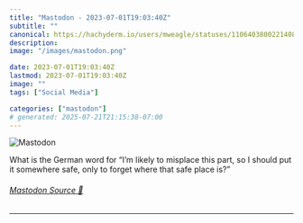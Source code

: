 ```yaml
---
title: "Mastodon - 2023-07-01T19:03:40Z"
subtitle: ""
canonical: https://hachyderm.io/users/mweagle/statuses/110640380022140885
description:
image: "/images/mastodon.png"

date: 2023-07-01T19:03:40Z
lastmod: 2023-07-01T19:03:40Z
image: ""
tags: ["Social Media"]

categories: ["mastodon"]
# generated: 2025-07-21T21:15:38-07:00
---
```

![Mastodon](/images/mastodon.png)

<p>What is the German word for “I’m likely to misplace this part, so I should put it somewhere safe, only to forget where that safe place is?”</p>


###### [Mastodon Source 🐘](https://hachyderm.io/@mweagle/110640380022140885)

___
